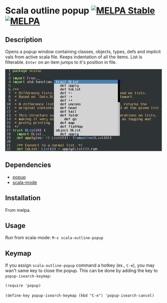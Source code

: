 Scala outline popup [![MELPA Stable](http://stable.melpa.org/packages/scala-outline-popup-badge.svg)](http://stable.melpa.org/#/scala-outline-popup) [![MELPA](http://melpa.org/packages/scala-outline-popup-badge.svg)](http://melpa.org/#/scala-outline-popup)
===================

## Description
Opens a popup window containing classes, objects, types, defs and implicit vals from active scala file.
Keeps indentation of all the items. List is filterable. `Enter` on an item jumps to it's position in file.

![outline screenshot](https://github.com/ancane/scala-outline-popup/raw/master/outline-popup.png)

## Dependencies

* [popup](https://github.com/auto-complete/popup-el)
* [scala-mode](https://github.com/hvesalai/scala-mode2)

## Installation

From melpa.

## Usage

Run from scala-mode: `M-x scala-outline-popup`

## Keymap

If you assign `scala-outline-popup` command a hotkey (ex., `C-e`), you may wan't same key to close the popup.
This can be done by adding the key to `popup-isearch-keymap`:

```
(require 'popup)

(define-key popup-isearch-keymap (kbd "C-e") 'popup-isearch-cancel)
```
